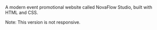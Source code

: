 A modern event promotional website called NovaFlow Studio, built with HTML and CSS.

Note: This version is not responsive.
